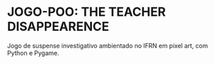 # JOGO-POO: THE TEACHER DISAPPEARENCE
Jogo de suspense investigativo ambientado no IFRN em pixel art, com Python e Pygame.
